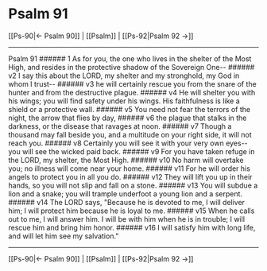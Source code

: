 # Psalm 91

[[Ps-90|← Psalm 90]] | [[Psalm]] | [[Ps-92|Psalm 92 →]]
***

Psalm 91 ###### 1 As for you, the one who lives in the shelter of the Most High, and resides in the protective shadow of the Sovereign One-- ###### v2 I say this about the LORD, my shelter and my stronghold, my God in whom I trust-- ###### v3 he will certainly rescue you from the snare of the hunter and from the destructive plague. ###### v4 He will shelter you with his wings; you will find safety under his wings. His faithfulness is like a shield or a protective wall. ###### v5 You need not fear the terrors of the night, the arrow that flies by day, ###### v6 the plague that stalks in the darkness, or the disease that ravages at noon. ###### v7 Though a thousand may fall beside you, and a multitude on your right side, it will not reach you. ###### v8 Certainly you will see it with your very own eyes-- you will see the wicked paid back. ###### v9 For you have taken refuge in the LORD, my shelter, the Most High. ###### v10 No harm will overtake you; no illness will come near your home. ###### v11 For he will order his angels to protect you in all you do. ###### v12 They will lift you up in their hands, so you will not slip and fall on a stone. ###### v13 You will subdue a lion and a snake; you will trample underfoot a young lion and a serpent. ###### v14 The LORD says, "Because he is devoted to me, I will deliver him; I will protect him because he is loyal to me. ###### v15 When he calls out to me, I will answer him. I will be with him when he is in trouble; I will rescue him and bring him honor. ###### v16 I will satisfy him with long life, and will let him see my salvation."

***
[[Ps-90|← Psalm 90]] | [[Psalm]] | [[Ps-92|Psalm 92 →]]

